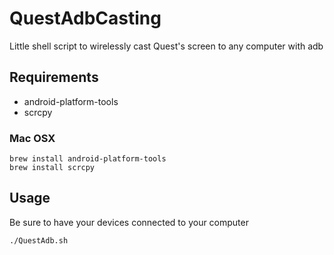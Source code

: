 # QuestAdbCasting

Little shell script to wirelessly cast Quest's screen to any computer with adb

## Requirements
- android-platform-tools
- scrcpy

### Mac OSX
```
brew install android-platform-tools
brew install scrcpy
```

## Usage
Be sure to have your devices connected to your computer
```
./QuestAdb.sh
```
